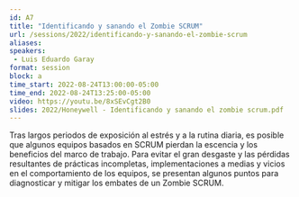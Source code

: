 ```yaml
---
id: A7
title: "Identificando y sanando el Zombie SCRUM"
url: /sessions/2022/identificando-y-sanando-el-zombie-scrum
aliases:
speakers:
 - Luis Eduardo Garay
format: session
block: a
time_start: 2022-08-24T13:00:00-05:00
time_end: 2022-08-24T13:25:00-05:00
video: https://youtu.be/8xSEvCgt2B0
slides: 2022/Honeywell - Identificando y sanando el zombie scrum.pdf
---
```


Tras largos periodos de exposición al estrés y a la rutina diaria, es posible que algunos equipos basados en SCRUM pierdan la escencia y los beneficios del marco de trabajo. Para evitar el gran desgaste y las  pérdidas resultantes de prácticas incompletas, implementaciones a medias y vicios en el comportamiento de los equipos, se presentan algunos puntos para diagnosticar y mitigar los embates de un Zombie SCRUM.
